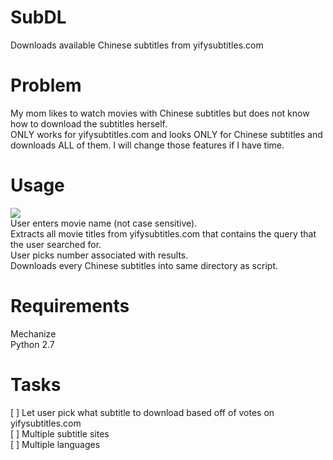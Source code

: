 # SubDL
Downloads available Chinese subtitles from yifysubtitles.com

# Problem
My mom likes to watch movies with Chinese subtitles but does not know how to download the subtitles herself.  
ONLY works for yifysubtitles.com and looks ONLY for Chinese subtitles and downloads ALL of them. I will change those features if I have time.    

# Usage
![](https://zippy.gfycat.com/MeekImportantAlligator.gif)  
User enters movie name (not case sensitive).  
Extracts all movie titles from yifysubtitles.com that contains the query that the user searched for.  
User picks number associated with results.  
Downloads every Chinese subtitles into same directory as script.  

# Requirements
Mechanize  
Python 2.7

# Tasks
[ ] Let user pick what subtitle to download based off of votes on yifysubtitles.com  
[ ] Multiple subtitle sites  
[ ] Multiple languages
